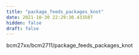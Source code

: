 ```yaml
---
title: "package_feeds_packages_knot"
date: 2021-10-30 22:29:30.433507
hidden: false
draft: false
---
```


bcm27xx/bcm2711/package_feeds_packages_knot

